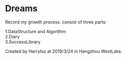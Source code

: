 # Dreams
Record my growth process.
consist of three parts:

1.DataStructure and Algorithm     
2.Diary    
3.SuccessLibrary     

Created by Harrytsz at 2019/3/24 in Hangzhou WestLake.
